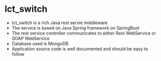 # lct_switch  
* lct_switch is a rich Java rest servie middleware  
* The service is based on Java Spring framework on SpringBoot  
* The rest service controller communicates to either Rest WebService or SOAP WebService  
* Database used is MongoDB  
* Application source code is well documented and should be easy to follow
